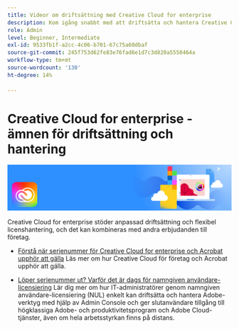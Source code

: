 ```yaml
---
title: Videor om driftsättning med Creative Cloud for enterprise
description: Kom igång snabbt med att driftsätta och hantera Creative Cloud for enterprise-program
role: Admin
level: Beginner, Intermediate
exl-id: 9533fb1f-a2cc-4c06-b701-67c75a60dbaf
source-git-commit: 245f753d62fe83e76fad6e1d7c3d820a5550464a
workflow-type: tm+mt
source-wordcount: '130'
ht-degree: 14%

---
```


# Creative Cloud for enterprise - ämnen för driftsättning och hantering

![Bild för Creative Cloud](../assets/CCEbanner.png)

Creative Cloud for enterprise stöder anpassad driftsättning och flexibel licenshantering, och det kan kombineras med andra erbjudanden till företag.

* [Förstå när serienummer för Creative Cloud for enterprise och Acrobat upphör att gälla](cceserial.md)
Läs mer om hur Creative Cloud för företag och Acrobat upphör att gälla.

* [Löper serienummer ut? Varför det är dags för namngiven användare-licensiering](nameduserlicensing.md)
Lär dig mer om hur IT-administratörer genom namngiven användare-licensiering (NUL) enkelt kan driftsätta och hantera Adobe-verktyg med hjälp av Admin Console och ger slutanvändare tillgång till högklassiga Adobe- och produktivitetsprogram och Adobe Cloud-tjänster, även om hela arbetsstyrkan finns på distans.
